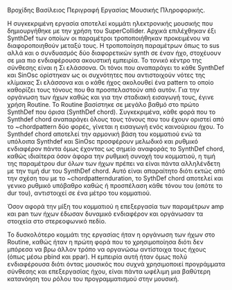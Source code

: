 Βροχίδης Βασίλειος Περιγραφή Εργασίας Μουσικής Πληροφορικής.

Η συγκεκριμένη εργασία αποτελεί κομμάτι ηλεκτρονικής μουσικής που
δημιουργήθηκε με την χρήση του SuperCollider. Αρχικά επιλέχθηκαν έξι
SynthDef των οποίων οι παραμέτροι τροποποιήθηκαν προκειμένου να
διαφοροποιηθούν μεταξύ τους. Η τροποποίηση παραμέτρων όπως το sus αλλά
και ο συνδυασμός δύο διαφορετικών synth σε έναν ήχο, στοχέυουν σε μια
πιο ενδιαφέρουσα ακουστική εμπειρία. Το τονικό κέντρο της σύνθεσης είναι
η Σι ελάσσονα. Οι τόνοι που αναπαράγει το κάθε SynthDef και SinOsc
ορίστηκαν ως οι συχνότητες που αντιστοιχούν νότες της κλίμακας Σι
ελάσσονα και ο κάθε ήχος ακολουθεί ένα pattern το οποίο καθορίζει τους
τόνους που θα προσπελαστούν από αυτόν. Για την οργάνωση των ήχων καθώς
και για την σταδιακή εισαγωγή τους, έγινε χρήση Routine. Το Routine
βασίστηκε σε μεγάλο βαθμό στο πρώτο SynthDef που όρισα (SynthDef chord).
Συγκεκριμένα, κάθε φορά που το Synthdef chord αναπαράγει όλους τους
τόνους που του έχουν οριστεί από το \~chordpattern δύο φορές, γίνεται η
εισαγωγή ενός καινούριου ήχου. Το Synthdef chord αποτελεί την αρμονική
βάση του κομματιού ενώ τα υπόλοιπα Synthdef και SinOsc προσφέρουν
μελωδικό και ρυθμικό ενδιαφέρον πάντα όμως έχοντας ως σημείο αναφοράς το
SynthDef chord, καθώς ιδιαίτερα όσον άφορα την ρυθμική συνοχή του
κομματιού, η τιμή της παραμέτρου dur όλων των ήχων πρέπει να είναι πάντα
αλληλένδετη με την τιμή dur του SynthDef chord. Αυτό είναι απαραίτητο
διότι εκτώς από την σχέση του με το \~chordpatternduration, το SythDef
chord αποτελεί και γενικο ρυθμικό υπόβαθρο καθώς ή προσπέλαση κάθε τόνου
του (οπότε το dur του), αντιστοιχεί σε ένα μέτρο του κομματιού.

Όσον αφορά την μίξη του κομματιού η επεξεργασία των παραμέτρων amp και
pan των ήχων έδωσαν δυναμικό ενδιαφέρον και οργάνωσαν τα στοιχεία στο
στερεοφωνικό πεδίο.

Το δυσκολότερο κομμάτι της εργασίας ήταν η οργάνωση των ήχων στο
Routine, καθώς ήταν η πρώτη φορά που το χρησιμοποίησα διότι δεν μπόρεσα
να βρω άλλον τρόπο να οργανώσω αντίστοιχα τους ήχους (όπως μέσω pbind
και ppar). Η εμπειρία αυτή ήταν όμως πολύ ενδιαφέρουσα διότι όντας
μουσικός που συχνά χρησιμοποιεί προγράμματα σύνθεσης και επεξεργασίας
ήχου, είναι πάντα ωφέλιμη μια βαθύτερη κατανόηση του ρόλου του
προγραμματισμού στην μουσική.
